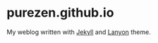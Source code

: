 # purezen.github.io

My weblog written with [Jekyll](www.jekyllrb.com) and [Lanyon](lanyon.getpoole.com) theme.
